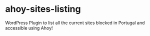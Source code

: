 # ahoy-sites-listing
WordPress Plugin to list all the current sites blocked in Portugal and accessible using Ahoy!
